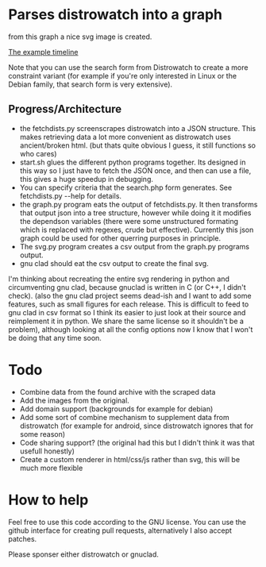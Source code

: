 # Parses distrowatch into a graph

from this graph a nice svg image is created.

[The example timeline](https://commons.wikimedia.org/wiki/File:Linux_landscape_2016_II_(and_bsd%27s).png)

Note that you can use the search form from Distrowatch to create a more constraint
variant (for example if you're only interested in Linux or the Debian family,
that search form is very extensive).

## Progress/Architecture
* the fetchdists.py screenscrapes distrowatch into a JSON structure.
	This makes retrieving data a lot more convenient as distrowatch uses
	ancient/broken html. (but thats quite obvious I guess, it still functions
	so who cares)
* start.sh glues the different python programs together. Its designed in 
this way so I just have to fetch the JSON once, and then can use a file,
this gives a huge speedup in debugging.
* You can specify criteria that the search.php form generates. See
fetchdists.py --help for details.
* the graph.py program eats the output of fetchdists.py. It then transforms that
output json into a tree structure, however while doing it it modifies the 
dependson variables (there were some unstructured formating which is
replaced with regexes, crude but effective). Currently this json graph could
be used for other querring purposes in principle.
* The svg.py program creates a csv output from the graph.py programs output.
* gnu clad should eat the csv output to create the final svg.

I'm thinking about recreating the entire svg rendering in python and circumventing
gnu clad, because gnuclad is written in C (or C++, I didn't check).
(also the gnu clad project seems dead-ish and I want to add some features, such
as small figures for each release. This is difficult to feed to gnu clad in
csv format so I think its easier to just look at their source and reimplement
it in python. We share the same license so it shouldn't be a problem), although
looking at all the config options now I know that I won't be doing that any
time soon.

# Todo
* Combine data from the found archive with the scraped data
* Add the images from the original.
* Add domain support (backgrounds for example for debian)
* Add some sort of combine mechanism to supplement data from distrowatch (for example
	for android, since distrowatch ignores that for some reason)
* Code sharing support? (the original had this but I didn't think it was that
usefull honestly)
* Create a custom renderer in html/css/js rather than svg, this will be 
  much more flexible

# How to help
Feel free to use this code according to the GNU license.
You can use the github interface for creating pull requests,
alternatively I also accept patches.

Please sponser either distrowatch or gnuclad.
